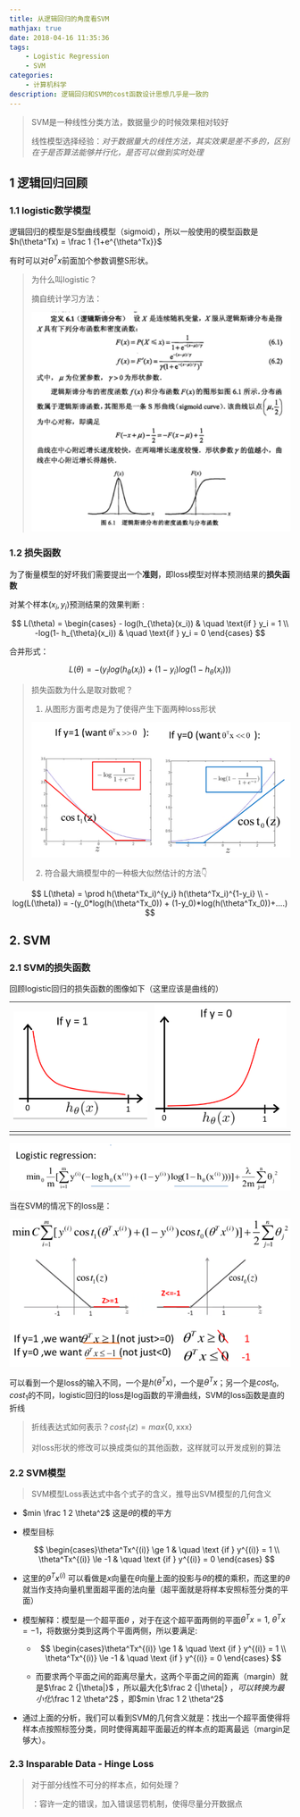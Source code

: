 ```yaml
---
title: 从逻辑回归的角度看SVM
mathjax: true
date: 2018-04-16 11:35:36
tags:
	- Logistic Regression
	- SVM
categories:
	- 计算机科学
description: 逻辑回归和SVM的cost函数设计思想几乎是一致的
---
```


> SVM是一种线性分类方法，数据量少的时候效果相对较好
>
> 线性模型选择经验：*对于数据量大的线性方法，其实效果是差不多的，区别在于是否算法能够并行化，是否可以做到实时处理*

## 1 逻辑回归回顾

### 1.1 logistic数学模型

逻辑回归的模型是S型曲线模型（sigmoid），所以一般使用的模型函数是$h(\theta^Tx) = \frac 1 {1+e^{\theta^Tx}}$

有时可以对$\theta^Tx$前面加个参数调整S形状。

> 为什么叫logistic？
>
> 摘自统计学习方法：
>
> ![logistic](logist2SVM/logistic.png)

### 1.2 损失函数

为了衡量模型的好坏我们需要提出一个**准则**，即loss模型对样本预测结果的**损失函数**

对某个样本$(x_i, y_i)$预测结果的效果判断 :


$$
L(\theta) = \begin{cases} - log(h_{\theta}(x_i)) & \quad \text{if } y_i = 1 \\
-log(1- h_{\theta}(x_i)) & \quad \text{if } y_i = 0 \end{cases}
$$

合并形式：

$$
L(\theta) = - (y_i log(h_{\theta}(x_i)) + (1-y_i) log(1-h_{\theta}(x_i)))
$$


> 损失函数为什么是取对数呢？
>
> 1. 从图形方面考虑是为了使得产生下面两种loss形状
>
> ![loss](logist2SVM/loss.png)
>
> 2. 符合最大熵模型中的一种极大似然估计的方法👇
>
> 


$$
L(\theta) = \prod h(\theta^Tx_i)^{y_i} h(\theta^Tx_i)^{1-y_i} \\
-log(L(\theta)) = -(y_0*log(h(\theta^Tx_0)) + (1-y_0)*log(h(\theta^Tx_0))+….)
$$

## 2. SVM

### 2.1 SVM的损失函数

回顾logistic回归的损失函数的图像如下（这里应该是曲线的）

| ![loss1](logist2SVM/loss1.png) | ![loss2](logist2SVM/loss2.png) |
| ------------------------------ | ------------------------------ |
|                                |                                |

![SVM-loss](logist2SVM/logistic-loss.png)

当在SVM的情况下的loss是：

![SVM-loss](logist2SVM/SVM-loss.png)

可以看到一个是loss的输入不同，一个是$h(\theta^Tx)​$，一个是$\theta^Tx​$；另一个是$cost_0, cost_1​$的不同，logistic回归的loss是log函数的平滑曲线，SVM的loss函数是直的折线

> 折线表达式如何表示？$cost_1(z) = max\{0, \text {xxx}\}$
>
> 对loss形状的修改可以换成类似的其他函数，这样就可以开发成别的算法

### 2.2 SVM模型

>  SVM模型Loss表达式中各个式子的含义，推导出SVM模型的几何含义

- $min \frac 1 2 \theta^2$ 这是$\theta$的模的平方

- 模型目标

  $$
  \begin{cases}\theta^Tx^{(i)} \ge 1 & \quad \text {if } y^{(i)} = 1 \\
  \theta^Tx^{(i)} \le -1 & \quad \text {if } y^{(i)} = 0 \end{cases}
  $$








- 这里的$\theta^Tx^{(i)}$ 可以看做是$x$向量在$\theta$向量上面的投影与$\theta$的模的乘积，而这里的$\theta$就当作支持向量机里面超平面的法向量（超平面就是将样本安照标签分类的平面）
- 模型解释：模型是一个超平面$\theta$ ，对于在这个超平面两侧的平面$\theta^Tx = 1, \ \theta^Tx = -1$，将数据分类到这两个平面两侧，所以要满足:

  - $$
    \begin{cases}\theta^Tx^{(i)} \ge 1 & \quad \text {if } y^{(i)} = 1 \\
    \theta^Tx^{(i)} \le -1 & \quad \text {if } y^{(i)} = 0 \end{cases}
    $$

  - 而要求两个平面之间的距离尽量大，这两个平面之间的距离（margin）就是$\frac 2 {|\theta|}$ ，所以最大化$\frac 2 {|\theta|} $，可以转换为最小化$\frac 1 2 \theta^2$ ，即$min \frac 1 2 \theta^2$ 


- 通过上面的分析，我们可以看到SVM的几何含义就是：找出一个超平面使得将样本点按照标签分类，同时使得离超平面最近的样本点的距离最远（margin足够大）。



### 2.3 Insparable Data - Hinge Loss

> 对于部分线性不可分的样本点，如何处理？
>
> ：容许一定的错误，加入错误惩罚机制，使得尽量分开数据点



